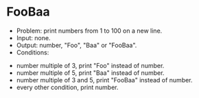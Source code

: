 # FooBaa
- Problem: print numbers from 1 to 100 on a new line.
- Input: none.
- Output: number, "Foo", "Baa" or "FooBaa".
- Conditions:
+ number multiple of 3, print "Foo" instead of number.
+ number multiple of 5, print "Baa" instead of number.
+ number multiple of 3 and 5, print "FooBaa" instead of number.
+ every other condition, print number.